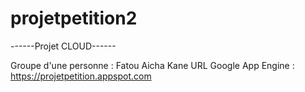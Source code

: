 # projetpetition2
------Projet CLOUD------

Groupe d'une personne : Fatou Aicha Kane
URL Google App Engine : https://projetpetition.appspot.com
